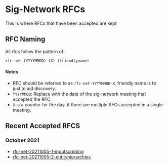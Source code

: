 # Sig-Network RFCs
This is where RFCs that have been accepted are kept

## RFC Naming
All rfcs follow the pattern of:

```rfc-net-(YYYYMMDD)-(X)-(friendlyname)```

#### Notes
* RFC should be referred to as ```rfc-net-YYYYMMDD-X```, friendly name is to just to aid discovery.
* ```YYYYMMDD```: Replace with the date of the sig-network meeting that accepted the RFC.
* ```X``` is a counter for the day, if there are multiple RFCs accepted in a single meeting.

## Recent Accepted RFCS

### October 2021
* [rfc-net-20211005-1-inputscripting](rfc-net-20211005-1-inputscripting.md)
* [rfc-net-20211005-2-entityhierarchies](rfc-net-20211005-2-entityhierarchies.md)